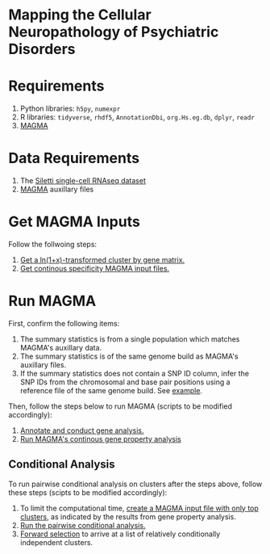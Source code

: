# Mapping the Cellular Neuropathology of Psychiatric Disorders

# Requirements
1. Python libraries: `h5py`, `numexpr`
2. R libraries: `tidyverse`, `rhdf5`, `AnnotationDbi`, `org.Hs.eg.db`, `dplyr`, `readr` 
3. [MAGMA](https://ctg.cncr.nl/software/magma)

# Data Requirements
1. The [Siletti single-cell RNAseq dataset](https://github.com/linnarsson-lab/adult-human-brain)
2. [MAGMA](https://ctg.cncr.nl/software/magma) auxillary files

# Get MAGMA Inputs
Follow the follwoing steps:
1. [Get a ln(1+x)-transformed cluster by gene matrix.](Preprocessing_Siletti/create_matrices/Siletti_create_L2-log_dataset.py)
2. [Get continous specificity MAGMA input files.](Preprocessing_Siletti/create_magma_inputs/get_Siletti_continuous_input.md)

# Run MAGMA
First, confirm the following items:
1. The summary statistics is from a single population which matches MAGMA's auxillary data.
2. The summary statistics is of the same genome build as MAGMA's auxillary files.
3. If the summary statistics does not contain a SNP ID column, infer the SNP IDs from the chromosomal and base pair positions using a reference file of the same genome build. See [example](MAGMA/0.get_rsid.Rmd).

Then, follow the steps below to run MAGMA (scripts to be modified accordingly):
1. [Annotate and conduct gene analysis.](MAGMA/1.step1and2.sh)
2. [Run MAGMA's continous gene property analysis](MAGMA/2.step3-conti.sh)

## Conditional Analysis
To run pairwise conditional analysis on clusters after the steps above, follow these steps (scipts to be modified accordingly):
1. To limit the computational time, [create a MAGMA input file with only top clusters](MAGMA/3.create_top_results_matrix.Rmd), as indicated by the results from gene property analysis.
2. [Run the pairwise conditional analysis.](MAGMA/4.step3-joint_conti.sh)
3. [Forward selection](5.forward_selection_condition_results.Rmd) to arrive at a list of relatively conditionally independent clusters.
